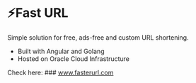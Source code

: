 # ⚡Fast URL 
Simple solution for free, ads-free and custom URL shortening.

- Built with Angular and Golang
- Hosted on Oracle Cloud Infrastructure

Check here: ### www.fasterurl.com

